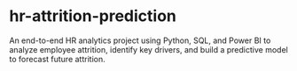 # hr-attrition-prediction
An end-to-end HR analytics project using Python, SQL, and Power BI to analyze employee attrition, identify key drivers, and build a predictive model to forecast future attrition.
